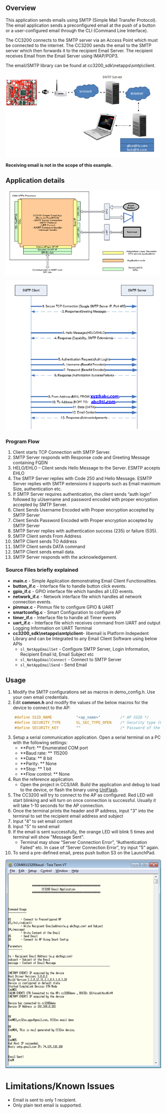 ## Overview

This application sends emails using SMTP (Simple Mail
Transfer Protocol). The email application sends a preconfigured email at
the push of a button or a user-configured email through the CLI (Command
Line Interface).

The CC3200 connects to the SMTP server via an Access Point which must be
connected to the internet. The CC3200 sends the email to the SMTP server which then
forwards it to the recipient Email Server. The recipient receives Email from
the Email Server using IMAP/POP3.

The email/SMTP library can be found at cc3200_sdk\netapps\smtp\client.  

![](../../docs/images/email1.png) 

**Receiving email is not in the scope of this example.**

## Application details

![](../../docs/images/email2.png)
  
![](../../docs/images/email3.png)

### Program Flow

1. Client starts TCP Connection with SMTP Server.
2. SMTP Server responds with Response code and Greeting Message containing FQDN
3. HELO/EHLO – Client sends Hello Message to the Server. ESMTP accepts EHLO
4. The SMTP Server replies with Code 250 and Hello Message. ESMTP Server replies with SMTP extensions it supports such as Email maximum Size, authentication etc.
5. If SMTP Server requires authentication, the client sends “auth login” followed by uUsername and password encoded with proper encryption accepted by SMTP Server.
6. Client Sends Username Encoded with Proper encryption accepted by SMTP Server
7. Client Sends Password Encoded with Proper encryption accepted by SMTP Server
8. SMTP Server replies with authentication success (235) or failure (535).
9. SMTP Client sends From Address
10. SMTP Client sends TO Address
11. SMTP Client sends DATA command
12. SMTP Client sends email data.
13. SMTP Server responds with the acknowledgement.

### Source Files briefly explained

- **main.c** - Simple Application demonstrating Email Client
    Functionalities.
- **button\_if.c** - Interface file to handle button click events.
- **gpio\_if.c** - GPIO interface file which handles all LED events.
- **network\_if.c** - Network interface file which handles all network
    connection events.
- **pinmux.c** - Pinmux file to configure GPIO & UART
- **smartconfig.c** - Smart Configuration to configure AP
- **timer\_if.c** - Interface file to handle all Timer events
- **uart\_if.c** - Interface file which receives command from UART and
    output Logging Information on UART Terminal
- **cc3200_sdk\\netapps\\smtp\\client**- libemail is Platform Indepedent Library
    and can be Integrated to any Email Client Software using below APIs
	- `sl_NetAppEmailSet` - Configure SMTP Server, Login Information,
        Recipient Email Id, Email Subject etc
	- `sl_NetAppEmailConnect` - Connect to SMTP Server
	- `sl_NetAppEmailSend` - Send Email

## Usage

1. Modify the SMTP configurations set as macros in demo_config.h. Use your own email credentials.
2. Edit **common.h** and modify the values of the below macros for the device to connect to the AP:
```c
	#define SSID_NAME           "<ap_name>"    		/* AP SSID */
	#define SECURITY_TYPE       SL_SEC_TYPE_OPEN 	/* Security type (OPEN or WEP or WPA*/
	#define SECURITY_KEY        ""              	/* Password of the secured AP */
```
3.  Setup a serial communication application. Open a serial terminal on a PC with the following settings:
	- **Port: ** Enumerated COM port
	- **Baud rate: ** 115200
	- **Data: ** 8 bit
	- **Parity: ** None
	- **Stop: ** 1 bit
	- **Flow control: ** None
4.  Run the reference application.
      - Open the project in CCS/IAR. Build the application and debug to load to the device, or flash the binary using [UniFlash](http://processors.wiki.ti.com/index.php/CC3100_%26_CC3200_UniFlash_Quick_Start_Guide).
5. The CC3200 will try to connect to the AP as configured. Red LED will start blinking and will turn on once connection is successful. Usually it will take 1-10 seconds for the AP connection.
6. Once the terminal prints the header and IP address, input "3" into the terminal to set the recipient email address and subject
7. Input "4" to set email content
8. Input "5" to send email
9. If the email is sent successfully, the orange LED will blink 5 times and terminal will show "Message Sent".
	- Terminal may show “Server Connection Error”, “Authentication Failed” etc. In case of “Server Connection Error”, try input "5" again.
10. To send a pre-defined email, press push button S3 on the LaunchPad.

![](../../docs/images/email6.png) 

# Limitations/Known Issues

- Email is sent to only 1 recipient.
- Only plain text email is supported.
	